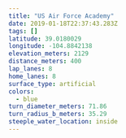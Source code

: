 ```yaml
---
title: "US Air Force Academy"
date: 2019-01-18T22:37:43.283Z
tags: []
latitude: 39.0180029
longitude: -104.8842138
elevation_meters: 2129
distance_meters: 400
lap_lanes: 8
home_lanes: 8
surface_type: artificial
colors: 
  - blue
turn_diameter_meters: 71.86
turn_radius_b_meters: 35.29
steeple_water_location: inside
---
```


